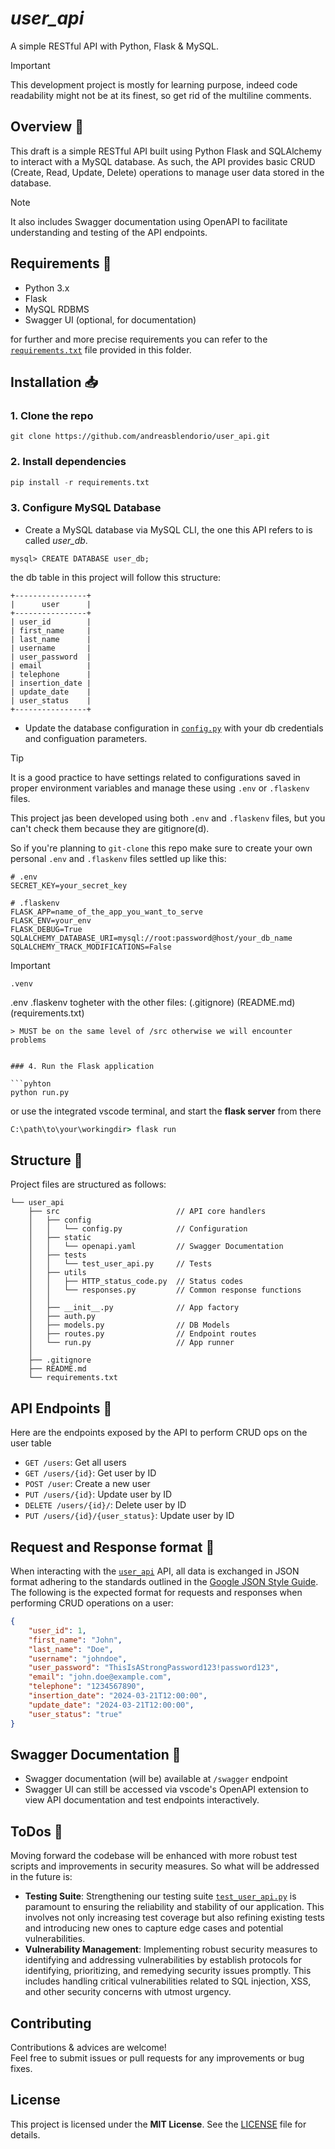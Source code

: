 # *user_api*

A simple RESTful API with Python, Flask & MySQL.

> [!IMPORTANT]
> This development project is mostly for learning purpose, indeed code readability might not be at its finest, so get rid of the multiline comments.

## Overview :mag_right:

This draft is a simple RESTful API built using Python Flask and SQLAlchemy to interact with a MySQL database. As such, the API provides basic CRUD (Create, Read, Update, Delete) operations to manage user data stored in the database.

> [!NOTE]
> It also includes Swagger documentation using OpenAPI to facilitate understanding and testing of the API endpoints.

## Requirements :pushpin:

- Python 3.x
- Flask
- MySQL RDBMS
- Swagger UI (optional, for documentation)

for further and more precise requirements you can refer to the [`requirements.txt`](/user_api/requirements.txt) file provided in this folder.

## Installation :inbox_tray:

### 1. Clone the repo

```git
git clone https://github.com/andreasblendorio/user_api.git
```

### 2. Install dependencies

```python
pip install -r requirements.txt
```

### 3. Configure MySQL Database

- Create a MySQL database via MySQL CLI, the one this API refers to is called *user_db*.

```mysql
mysql> CREATE DATABASE user_db;
```

the db table in this project will follow this structure:

```mysql
+----------------+
|      user      |
+----------------+
| user_id        |
| first_name     |
| last_name      |
| username       |
| user_password  |
| email          |
| telephone      |
| insertion_date |
| update_date    |
| user_status    |
+----------------+
```

- Update the database configuration in [`config.py`](/user_api/src/config/config.py) with your db credentials and configuation parameters.

> [!TIP]
> It is a good practice to have settings related to configurations saved in proper environment variables and manage these using `.env` or `.flaskenv` files.
>
> This project jas been developed using both `.env` and `.flaskenv` files, but you can't check them because they are gitignore(d).

So if you're planning to `git-clone` this repo make sure to create your own personal `.env` and `.flaskenv` files settled up like this:

```text
# .env
SECRET_KEY=your_secret_key
```

```text
# .flaskenv
FLASK_APP=name_of_the_app_you_want_to_serve
FLASK_ENV=your_env
FLASK_DEBUG=True
SQLALCHEMY_DATABASE_URI=mysql://root:password@host/your_db_name  
SQLALCHEMY_TRACK_MODIFICATIONS=False 
```

> [!IMPORTANT]
> ```text
> .venv
.env
.flaskenv
togheter with the other files:
(.gitignore)
(README.md)
(requirements.txt)
```
> MUST be on the same level of /src otherwise we will encounter problems


### 4. Run the Flask application

```pyhton
python run.py
```

or use the integrated vscode terminal, and start the **flask server** from there

```cmd
C:\path\to\your\workingdir> flask run
```

## Structure :open_file_folder:

Project files are structured as follows:

```text
└── user_api
    ├── src                          // API core handlers
    │   ├── config           
    │   │   └── config.py            // Configuration
    │   ├── static  
    │   │   └── openapi.yaml         // Swagger Documentation
    │   ├── tests
    │   │   └── test_user_api.py     // Tests 
    │   ├── utils
    │   │   ├── HTTP_status_code.py  // Status codes    
    │   │   └── responses.py         // Common response functions
    │   │  
    │   ├── __init__.py              // App factory
    │   ├── auth.py
    │   ├── models.py                // DB Models
    │   ├── routes.py                // Endpoint routes
    │   └── run.py                   // App runner
    │  
    ├── .gitignore        
    ├── README.md
    └── requirements.txt
```

## API Endpoints :dart:

Here are the endpoints exposed by the API to perform CRUD ops on the user table

- `GET /users`: Get all users
- `GET /users/{id}`: Get user by ID
- `POST /user`: Create a new user
- `PUT /users/{id}`: Update user by ID
- `DELETE /users/{id}/`: Delete user by ID
- `PUT /users/{id}/{user_status}`: Update user by ID

## Request and Response format :handshake:

When interacting with the [`user_api`](/user_api/) API, all data is exchanged in JSON format adhering to the standards outlined in the [Google JSON Style Guide](https://google.github.io/styleguide/jsoncstyleguide.xml).\
 The following is the expected format for requests and responses when performing CRUD operations on a user:

```json
{
    "user_id": 1,
    "first_name": "John",
    "last_name": "Doe",
    "username": "johndoe",
    "user_password": "ThisIsAStrongPassword123!password123",
    "email": "john.doe@example.com",
    "telephone": "1234567890",
    "insertion_date": "2024-03-21T12:00:00", 
    "update_date": "2024-03-21T12:00:00", 
    "user_status": "true" 
}

```

## Swagger Documentation :page_facing_up:

- Swagger documentation (will be) available at `/swagger` endpoint  
- Swagger UI can still be accessed via vscode's OpenAPI extension to view API documentation and test endpoints interactively.

## ToDos :paperclip:

Moving forward the codebase will be enhanced with more robust test scripts and improvements in security measures. So what will be addressed in the future is:

- **Testing Suite**: Strengthening our testing suite [`test_user_api.py`](src/tests/test_user_api.py) is paramount to ensuring the reliability and stability of our application. This involves not only increasing test coverage but also refining existing tests and introducing new ones to capture edge cases and potential vulnerabilities.
- **Vulnerability Management**: Implementing robust security measures to identifying and addressing vulnerabilities by establish protocols for identifying, prioritizing, and remedying security issues promptly. This includes handling critical vulnerabilities related to SQL injection, XSS, and other security concerns with utmost urgency.

## Contributing

Contributions & advices are welcome!\
Feel free to submit issues or pull requests for any improvements or bug fixes.

## License

This project is licensed under the **MIT License**. See the [LICENSE](https://mit-license.org/) file for details.
